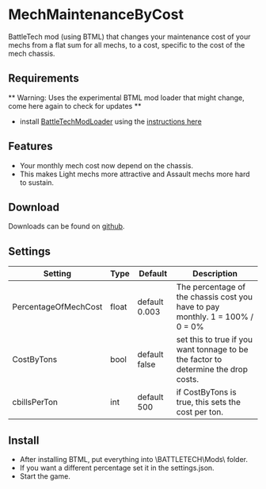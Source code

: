 # MechMaintenanceByCost
BattleTech mod (using BTML) that changes your maintenance cost of your mechs from a flat sum for all mechs, to a cost, specific to the cost of the mech chassis.

## Requirements
** Warning: Uses the experimental BTML mod loader that might change, come here again to check for updates **

* install [BattleTechModLoader](https://github.com/Mpstark/BattleTechModLoader/releases) using the [instructions here](https://github.com/Mpstark/BattleTechModLoader)

## Features
- Your monthly mech cost now depend on the chassis.
- This makes Light mechs more attractive and Assault mechs more hard to sustain.

## Download

Downloads can be found on [github](https://github.com/Morphyum/MechMaintenanceByCost/releases).

## Settings
Setting | Type | Default | Description
--- | --- | --- | ---
PercentageOfMechCost | float | default 0.003 | The percentage of the chassis cost you have to pay monthly. 1 = 100% / 0 = 0%
CostByTons | bool | default false | set this to true if you want tonnage to be the factor to determine the drop costs.
cbillsPerTon | int | default 500 | if CostByTons is true, this sets the cost per ton.
    
## Install
- After installing BTML, put  everything into \BATTLETECH\Mods\ folder.
- If you want a different percentage set it in the settings.json.
- Start the game.
